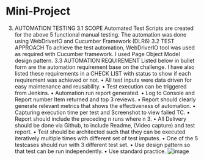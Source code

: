# Mini-Project
3.	AUTOMATION TESTING
3.1	SCOPE
Automated Test Scripts are created for the above 5 functional manual testing. The automation was done using WebDriverIO and Cucumber Framework (DLR6)
3.2	TEST APPROACH
To achieve the test automation, WebDriverIO tool was used as required with Cucumber framework. I used Page Object Model design pattern. 
3.3	AUTOMATION REQUIREMENT
Listed below in bullet form are the automation requirement base on the challenge. I have also listed these requirements in a CHECK LIST with status to show if each requirement was achieved or not. 
•	All test inputs were data driven for easy maintenance and reusability.
•	Test execution can be triggered from Jenkins. 
•	Automation run report generated. 
•	Log to Console and Report number Item returned and top 3 reviews.
•	Report should clearly generate relevant metrics that shows the effectiveness of automation.
•	Capturing execution time per test and Screenshot to view failed TC.
•	Report should include the preceding n runs where n 3.
•	All Delivery should be done via Github, to include Readme, (Video capture) and test report.
•	Test should be architected such that they can be executed iteratively multiple times with different set of test imputes.
•	One of the 5 testcases should run with 3 different test set.
•	Use design pattern so that test can be run independently.
•	Use standard practice.
![image](https://user-images.githubusercontent.com/93939305/141355613-c5dda1c3-af3f-4067-a798-1a2d51dc75e0.png)

